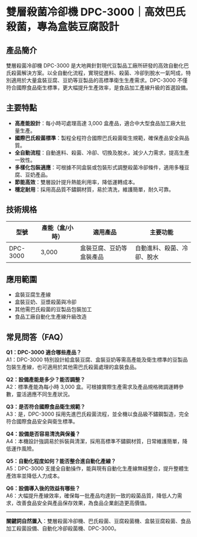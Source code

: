 # 雙層殺菌冷卻機 DPC-3000｜高效巴氏殺菌，專為盒裝豆腐設計

## 產品簡介
雙層殺菌冷卻機 DPC-3000 是大地興針對現代豆製品工廠所研發的高效自動化巴氏殺菌解決方案。以全自動化流程，實現從進料、殺菌、冷卻到脫水一氣呵成，特別適用於大量盒裝豆腐、豆奶等豆製品的高標準衛生生產需求。DPC-3000 不僅符合國際食品衛生標準，更大幅提升生產效率，是食品加工產線升級的首選設備。

## 主要特點
- **高產能設計**：每小時可處理高達 3,000 盒產品，適合中大型食品加工廠大批量生產。
- **國際巴氏殺菌標準**：製程全程符合國際巴氏殺菌衛生規範，確保產品安全與品質。
- **全自動流程**：自動進料、殺菌、冷卻、切換及脫水，減少人力需求，提高生產一致性。
- **多樣化包裝適應**：可根據不同盒裝或包裝形式調整殺菌冷卻條件，適用多種豆腐、豆奶產品。
- **節能高效**：雙層設計提升熱能利用率，降低運轉成本。
- **穩定耐用**：採用高品質不鏽鋼材質，易於清洗，維護簡單，耐久可靠。

## 技術規格
| 型號       | 產能（盒/小時） | 適用產品            | 主要功能                       |
|------------|-----------------|---------------------|-------------------------------|
| DPC-3000   | 3,000           | 盒裝豆腐、豆奶等盒裝產品 | 自動進料、殺菌、冷卻、脫水         |

## 應用範圍
- 盒裝豆腐生產線
- 盒裝豆奶、豆漿殺菌與冷卻
- 其他需巴氏殺菌的豆製品包裝加工
- 食品工廠自動化生產線升級改造

## 常見問答（FAQ）

**Q1：DPC-3000 適合哪些產品？**  
A1：DPC-3000 特別設計給盒裝豆腐、盒裝豆奶等需高產能及衛生標準的豆製品包裝生產線，也可適用於其他需巴氏殺菌處理的盒裝食品。

**Q2：設備產能是多少？能否調整？**  
A2：標準產能為每小時 3,000 盒。可根據實際生產需求及產品規格微調運轉參數，靈活適應不同生產狀況。

**Q3：是否符合國際食品衛生規範？**  
A3：是，DPC-3000 採用先進巴氏殺菌流程，並全機以食品級不鏽鋼製造，完全符合國際食品安全與衛生標準。

**Q4：設備是否容易清洗與保養？**  
A4：本機設計強調易於拆裝與清潔，採用高標準不鏽鋼材質，日常維護簡單，降低運作風險。

**Q5：自動化程度如何？能否整合進自動化產線？**  
A5：DPC-3000 支援全自動操作，能與現有自動化生產線無縫整合，提升整體生產效率並降低人力成本。

**Q6：設備導入後的效益有哪些？**  
A6：大幅提升產線效率，確保每一批產品均達到一致的殺菌品質，降低人力需求，改善食品安全與產品保存效果，為食品企業創造更高價值。

---

**關鍵詞自然置入**：雙層殺菌冷卻機、巴氏殺菌、豆腐殺菌機、盒裝豆腐殺菌、食品加工殺菌設備、自動化冷卻殺菌機、DPC-3000。